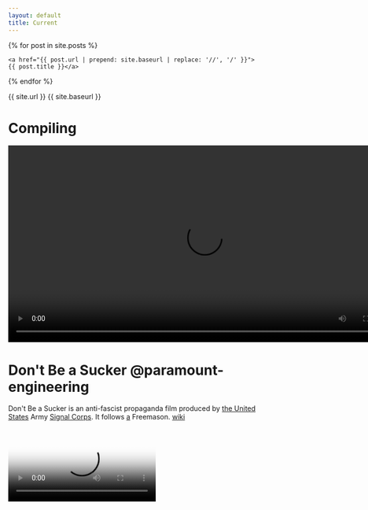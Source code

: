 ```yaml
---
layout: default
title: Current
---
```


<div class="box">

  {% for post in site.posts %}
     
    <a href="{{ post.url | prepend: site.baseurl | replace: '//', '/' }}">{{ post.title }}</a>
  
     
  {% endfor %}
   
 </div> 


{{ site.url }}
{{ site.baseurl }}


# Compiling
<video preload="auto" width="auto" height="400px" controls> 
	<source src="https://ia600400.us.archive.org/19/items/screen-20250712-132411/VID_20250712_132253.ia.mp4" type="video/mp4">	 
  <source src="https://ia800400.us.archive.org/19/items/screen-20250712-132411/VID_20250712_132253.ia.mp4" type="video/mp4">	 
</video> 


# Don't Be a Sucker @paramount-engineering
Don't Be a Sucker is an anti-fascist propaganda film produced by [the United States](https://www.jpl.nasa.gov/who-we-are/) Army [Signal Corps](https://cybercoe.army.mil/Cyber-Center-of-Excellence/Schools/Signal-School/). It follows [a](https://www.brianjgriffith.com/interwarcrisis/dont-be-a-sucker-1943/) Freemason. 
[wiki](https://en.wikipedia.org/wiki/Don%27t_Be_a_Sucker) 


<video controls poster="https://www.brianjgriffith.com/interwarcrisis/wp-content/uploads/2020/05/Dont-Be-a-Sucker.png">

  <source src="https://upload.wikimedia.org/wikipedia/commons/transcoded/5/5d/Why_We_Fight-_Divide_and_Conquer.webm/Why_We_Fight-_Divide_and_Conquer.webm.720p.vp9.webm" type="video/webm" />

  Download the

  or
  <a href="https://upload.wikimedia.org/wikipedia/commons/transcoded/5/5d/Why_We_Fight-_Divide_and_Conquer.webm/Why_We_Fight-_Divide_and_Conquer.webm.720p.vp9.webm">MP4</a>
  video.
</video>


<div class="tupperware">
<video preload="auto" width="auto" height="400px" controls> 
	<source src="https://ia600400.us.archive.org/19/items/screen-20250712-132411/screen-20250712-132411.mp4" type="video/mp4">	 
</video> 

<video preload="auto" width="auto" height="400px" controls> 
	<source src="https://ia600907.us.archive.org/7/items/CaliforniaLinuxSortWorkReportscreen-20250709-192118/screen-20250709-090622.mp4" type="video/mp4">	 
</video> 

<video preload="auto" width="auto" height="400px" controls> 
	<source src="https://ia600907.us.archive.org/7/items/CaliforniaLinuxSortWorkReportscreen-20250709-192118/screen-20250711-221041.mp4" type="video/mp4">	 
</video> 
</div>



# [@github @atfweb @nasa-jpl @cityoflosangeles @stateofcalifornia @tesla @nasa @whitehouse @dhs-gov](https://upload.wikimedia.org/wikipedia/commons/thumb/4/49/%22WHERE_SKILL_AND_COURAGE_COUNT%22_-_NARA_-_513698.jpg/800px-%22WHERE_SKILL_AND_COURAGE_COUNT%22_-_NARA_-_513698.jpg) [:WikiTALK:](https://en.wikipedia.org/wiki/Talk:United_States_Army_Signal_Corps)

<img alt="image" src="https://github.com/user-attachments/assets/c3d689ca-796b-4faf-8a58-d42e0b6aa64a" />

# Monitoring California Groundwater
<video controls poster="https://svs.gsfc.nasa.gov/vis/a030000/a031200/a031231/grace_ca_water_black_v3_20230316_1200_print.jpg">

  <source src="https://svs.gsfc.nasa.gov/vis/a030000/a031200/a031231/grace_ca_water_2002-2023_seasonal_1080p.mp4" type="video/mp4" />

  Download the

  or
  <a href="https://svs.gsfc.nasa.gov/vis/a030000/a031200/a031231/grace_ca_water_2002-2023_seasonal_1080p.mp4">MP4</a>
  video.
</video>

[SWOT Monitors Warming Waters Off California Coast
Full Resolution](https://svs.gsfc.nasa.gov/31247/)
![@nasa-jpl @noaa SWOT](https://svs.gsfc.nasa.gov/vis/a030000/a031200/a031247/SWOT_2023-08_ca_coast_PIA26091_print.jpg)

<video controls poster="https://svs.gsfc.nasa.gov/vis/a010000/a014700/a014756/YouTubeThumbnail_GOES50th_GOESandEarth.jpg">

  <source src="https://svs.gsfc.nasa.gov/vis/a010000/a014700/a014756/14756_GOES_50th_FINAL_1080.mp4" type="video/mp4" />

  Download the

  or
  <a href="https://svs.gsfc.nasa.gov/vis/a010000/a014700/a014756/14756_GOES_50th_FINAL_1080.mp4">MP4</a>
  video.
</video>


# ガンスミス キャッツ
[link](https://mangafire.to/manga/gunsmith-catss.53km) [wiki](https://yandex.com/search?text=gunsmith+cats+wikipedia&lr=102734)

<img alt="image" src="https://github.com/user-attachments/assets/33dd1597-9f6f-4b4b-8178-a64857f0da8e" />

[Gunsmith Cats Episode 1](https://youtu.be/rELcbhPheRM?si=_DJDvC053Bv_Mjrm)
[pAnimeOddyssy on youTube](https://www.youtube.com/@OdysseyAnime_)
<iframe width="560" height="315" src="https://www.youtube.com/embed/rELcbhPheRM?si=8eUTfadQlOTFnMB-" title="YouTube video player" frameborder="0" allow="accelerometer; autoplay; clipboard-write; encrypted-media; gyroscope; picture-in-picture; web-share" referrerpolicy="strict-origin-when-cross-origin" allowfullscreen></iframe>

<img alt="image" src="https://github.com/user-attachments/assets/59621cd5-5bca-4265-a8a1-c4c971c71d25" />



[Current @ajc @datadesk @nasa @nasa-jpl](https://firms.modaps.eosdis.nasa.gov/map/#t:tsd;d:24hrs,24hrs;l:fires_all,countries,landsat_human,aqua_crc,earth;@-82.5,30.7,7.4z) 

![image](https://github.com/user-attachments/assets/74ffc323-c036-4121-869c-f5fc9d58533e)
![image](https://github.com/user-attachments/assets/cfa90176-8eff-4d2d-92a3-d4caf4ce0877)

![image](https://github.com/user-attachments/assets/47b532f3-e762-4210-b7fd-e779c2453fb4)

[LDOPE @nasa-jpl](https://landweb.modaps.eosdis.nasa.gov/) 
[KOLA 99.9](https://www.kolafm.com/) 
is a commercial FM radio station licensed to [Redlands](https://www.cityofredlands.org/), [California](https://www.google.com/search?sca_esv=b7953b605ea5985e&rlz=1CASLJZ_enUS1170&sxsrf=AE3TifM6z9PzBccRJMcZEA4e1mixTnhMyg:1752004504978&q=redland+california&tbm=nws&source=lnms&fbs=AIIjpHxU7SXXniUZfeShr2fp4giZMLQ4RPdPjLPmOakFCN7X8EE7njRrb2FMGWExx-5ARS2dDjUqH8P7GJI3gXZTNa1ewV-CLv5ZT6fd_dbJFn0Njuz_e0Wu8_7yRkIN2Hnn3CAfH2L-S7a8qDrs-1gsjyM8Z0amfVSgtxyeHYqukoLI3D0Zmnhhn-5vvvmaIzjmG6rQIfOyt7B-TolXJ2CsS93wxGt2JQ&sa=X&sqi=2&ved=2ahUKEwjC6Kexha6OAxWmJ0QIHetYFj0Q0pQJKAN6BAgiEAE&biw=960&bih=945&dpr=1), and airs a classic hits radio format.
- [listenlive.co/42241](https://player.listenlive.co/42241)
[https://archive.org/details/screen-recording-2025-07-07-123028](https://archive.org/details/screen-recording-2025-07-07-123028)

[Video @nasa of my activity during the jun7 iss flyover los angeles](https://ia600906.us.archive.org/35/items/screen-recording-2025-07-07-123028/screen-20250708-045854.mp4)
![image](https://github.com/user-attachments/assets/4e167691-fcdc-495b-b740-4a2aa68402c1)

@NorthropGrumman 
# STPSat-6
Advanced Spacecraft for the
USSF, NNSA, and NASA [WhitePaper](https://cdn.northropgrumman.com/-/media/wp-content/uploads/DS-69-STPSat-6.pdf?v=1.0.0) : [WiKi](https://en.wikipedia.org/wiki/Space_Test_Program) : check the comments on this post
  [SpaceCommand](https://www.ssc.spaceforce.mil/Connect-With-Us/Space-Systems-Command-Front-Door/Space-Test-Program) [USAF Space and Missile Systems Center](https://ntrs.nasa.gov/api/citations/19960054106/downloads/19960054106.pdf) [class](https://www.geo.arizona.edu/content/PlanetaryGeoscience?_gl=1*a03zo4*_gcl_au*MTQwNzAyMTMxMi4xNzUyMDg0Mzcz*_ga*NzI2OTI4MDg4LjE3NTIwODQzNzM.*_ga_7PV3540XS3*czE3NTIwODQzNzMkbzEkZzEkdDE3NTIwODQ0MjMkajEwJGwwJGg3NTE0NDY4NTQ.) [KirtLand.af](https://www.kirtland.af.mil/Portals/52/Innovation%20and%20Prototyping%20Fact%20Sheet_PA%20Approved.pdf) [Space Test Program (STP) Management and Funding(https://dod-executiveagent.osd.mil/Agents/ViewAgent.aspx?agentId=56) [RAiden_DX](https://archive.org/details/arcade_raidendx#)

<div class=tupperware markdown="1">

![image](https://github.com/user-attachments/assets/93607547-f37b-47fe-8c1b-ecb80de43ba6)

![image](https://github.com/user-attachments/assets/875c42eb-81cc-4078-80b5-2582b1e82f49)


</div>

<iframe src="https://www.facebook.com/plugins/post.php?href=https%3A%2F%2Fwww.facebook.com%2FGeorgia.Bureau.of.Investigation%2Fposts%2Fpfbid02MdLMDV8jJPyDzmRaLSdeWutg7X9vpHX5MVkk262FQr5LQUhYgWN9TM2BZd4PMFQVl&show_text=false&width=500" width="500" height="333" style="border:none;overflow:hidden" scrolling="no" frameborder="0" allowfullscreen="true" allow="autoplay; clipboard-write; encrypted-media; picture-in-picture; web-share"></iframe>

<object data="https://www.facebook.com/plugins/post.php?href=https%3A%2F%2Fwww.facebook.com%2FGeorgia.Bureau.of.Investigation%2Fposts%2Fpfbid028NvzNHBMTBuC7tqhSsQceuEUHLzTEo3hF12Xp9i8C7zaZeGUYikqFEH57GYQ6k4Vl&show_text=true&width=500" width="500" height="559" style="border:none;overflow:hidden" scrolling="no" frameborder="0" allowfullscreen="true" allow="autoplay; clipboard-write; encrypted-media; picture-in-picture; web-share"></object>


### [Heavy Metal - 1981](https://archive.org/details/heavy.-metal.-1981.1080p.-blu-ray.x-264.-yify) 
[4later](https://svs.gsfc.nasa.gov/20405/)

<iframe src="https://archive.org/embed/heavy.-metal.-1981.1080p.-blu-ray.x-264.-yify" width="560" height="384" frameborder="0" webkitallowfullscreen="true" mozallowfullscreen="true" allowfullscreen></iframe>

![image](https://github.com/user-attachments/assets/57e5acda-23bd-48d9-bebb-93c0ad595825)


@usgs @nasa-jpl @podaac 
# [The WaterDashBoard is back up]( https://dashboard.waterdata.usgs.gov/app/nwd/en/?aoi=bbox-%5B-116.66617%2C29.83053%2C-98.303%2C44.1844%5D&view=%7B%22basemap%22%3A%22EsriImagery2%22%2C%22bounds%22%3A%22-116.66617129965529%2C29.830529926211778%2C-98.30299535512766%2C44.18440445023236%22%2C%22insetMap%22%3Afalse%2C%22panel%22%3A%7B%22id%22%3A%22ViewerLayers%22%2C%22open%22%3Afalse%2C%22checkbox%22%3A%222%2C3%2C4%2C7%2C16%2C20%2C21%2C22%2C23%22%2C%22range%22%3A%220%3A1.0%2C1%3A1.0%2C2%3A1.0%2C3%3A1.0%2C4%3A1.0%2C5%3A1.0%2C6%3A1.0%2C7%3A1.0%2C8%3A0.8%2C9%3A0.3%2C10%3A0.5%2C11%3A0.5%2C12%3A0.5%2C13%3A0.5%2C14%3A0.5%2C15%3A0.5%2C16%3A0.5%2C17%3A1.0%2C18%3A1.0%2C19%3A1.0%2C20%3A1.0%22%2C%22select%22%3A%220%3A1%2C1%3A0%2C2%3A0%2C3%3A0%2C4%3A0%2C5%3A0%2C6%3A0%2C7%3A0%2C8%3A0%2C9%3A0%2C10%3A0%2C11%3A0%2C12%3A0%2C13%3A0%2C14%3A0%2C15%3A0%2C16%3A0%2C17%3A0%2C18%3A0%2C19%3A0%22%7D%7D )

@nasa-jpl @nasa @atfweb @dhs-gov @cityoflosangeles @ucla @stateofcalifornia Mayor KAren, Our cameras in [Losangeles](https://archive.org/details/historyoflosange00wils/page/n5/mode/2up) are broken, still, [play with the map]( https://dashboard.waterdata.usgs.gov/app/nwd/en/?aoi=bbox-%5B-116.66617%2C29.83053%2C-98.303%2C44.1844%5D&view=%7B%22basemap%22%3A%22EsriImagery2%22%2C%22bounds%22%3A%22-116.66617129965529%2C29.830529926211778%2C-98.30299535512766%2C44.18440445023236%22%2C%22insetMap%22%3Afalse%2C%22panel%22%3A%7B%22id%22%3A%22ViewerLayers%22%2C%22open%22%3Afalse%2C%22checkbox%22%3A%222%2C3%2C4%2C7%2C16%2C20%2C21%2C22%2C23%22%2C%22range%22%3A%220%3A1.0%2C1%3A1.0%2C2%3A1.0%2C3%3A1.0%2C4%3A1.0%2C5%3A1.0%2C6%3A1.0%2C7%3A1.0%2C8%3A0.8%2C9%3A0.3%2C10%3A0.5%2C11%3A0.5%2C12%3A0.5%2C13%3A0.5%2C14%3A0.5%2C15%3A0.5%2C16%3A0.5%2C17%3A1.0%2C18%3A1.0%2C19%3A1.0%2C20%3A1.0%22%2C%22select%22%3A%220%3A1%2C1%3A0%2C2%3A0%2C3%3A0%2C4%3A0%2C5%3A0%2C6%3A0%2C7%3A0%2C8%3A0%2C9%3A0%2C10%3A0%2C11%3A0%2C12%3A0%2C13%3A0%2C14%3A0%2C15%3A0%2C16%3A0%2C17%3A0%2C18%3A0%2C19%3A0%22%7D%7D ) ! I included goodies the team added in like water temp etc... its your drought report for [Mr NEwsom @CAWaterBoardDataCenter](https://apnews.com/article/gavin-newsom-south-carolina-democratic-primary-d04d1f313fbe7697aa31785e0e47440b), [DroughtMon](https://droughtmonitor.unl.edu/CurrentMap/StateDroughtMonitor.aspx?conus) is another tool, im working on [Aviris](https://daac.ornl.gov/cgi-bin/dsviewer.pl?ds_id=2189) and will come back later @whitehouse @nasa @nasa-jpl 
![image](https://github.com/user-attachments/assets/444090e6-9b3b-42ed-a2d1-6040e2a9690e)
![image](https://github.com/user-attachments/assets/28f995b1-4c4e-4cb4-b33b-890066c7a03f)


@nasajpl @blackgirlscode 
[LAPL Blocking lacity.gov @cityoflosangeles @stateofcalifornia](https://emergency.lacity.gov/sites/g/files/wph1791/files/2023-10/Emergency%20Operations%20Base%20Plan_2023.pdf) Documents
<img width="1920" height="1080" alt="image" src="https://github.com/user-attachments/assets/6151d655-b72b-4c93-915c-1899271c7159" />

```
<h1>NIST SPECIAL PUBLICATION 1800-21
Mobile Device Security:</h1>
<object data="https://nvlpubs.nist.gov/nistpubs/SpecialPublications/NIST.SP.1800-21.pdf" width="550" height="400">
<p>You don't have a PDF plugin, but you can <a href="https://nvlpubs.nist.gov/nistpubs/SpecialPublications/NIST.SP.1800-21.pdf">download the PDF file.</a></p></object>

<h1>D OD I NSTRUCTION 8510.01
RISK MANAGEMENT F RAMEWORK FOR D OD S YSTEMS</h1>
<object data="https://www.esd.whs.mil/Portals/54/Documents/DD/issuances/dodi/851001p.pdf" type="application/pdf" width="550" height="400">
<p>You don't have a PDF plugin, but you can <a href="https://www.esd.whs.mil/Portals/54/Documents/DD/issuances/dodi/851001p.pdf">download the PDF file.</a></p></object>

<h1>Los Angeles Emergency Operations Plan </h1>
<object data="https://emergency.lacity.gov/sites/g/files/wph1791/files/2023-10/Emergency%20Operations%20Base%20Plan_2023.pdf" width="550" height="400">
<p>You don't have a PDF plugin, but you can <a href="https://emergency.lacity.gov/sites/g/files/wph1791/files/2023-10/Emergency%20Operations%20Base%20Plan_2023.pdf">download the PDF file.</a></p></object>
```

@nasa-jpl @podaac im at the [SouthPasadenaPublicLibrary](https://www.southpasadenaca.gov/Your-Government/Department-Service-Areas/Library/About-the-Library) and i posted the new [DoD FrameWork Requirements](https://public.cyber.mil/policy-guidance/dodi-8510-01/) on [my Linux Blog](https://rashard-ecostress-jpl-iss.github.io/linux/), which is in my [ci](http://images.itrevolution.com/documents/DevOps_Handbook_Intro_Part1_Part2.pdf) path [RashardCi](https://hub.docker.com/repositories/rashardthakakelly) and [the pdf](https://www.esd.whs.mil/Portals/54/Documents/DD/issuances/dodi/851001p.pdf) will not display in browser[.](http://images.itrevolution.com/documents/DevOps_Handbook_Intro_Part1_Part2.pdf) . I translated the source ip of the PDF `23.33.42.140` and it looks like the document itself is blocked in between [https://www.esd.whs.mil/](https://www.esd.whs.mil/) & [SouthPasadenaPublicLibrary](https://www.southpasadenaca.gov/How-Do-I/Apply-For/Library-Card) its [insurrection behavior](https://cha.house.gov/2024/11/dod-inspector-general-concealed-january-6-evidence), a [man in the middle attack](https://csrc.nist.gov/glossary/term/man_in_the_middle_attack) 
`[cite]` 
>An attack in which an attacker is positioned between two communicating parties in order to intercept and/or alter data traveling between them. . [NIST:Digital Identity Guidelines](https://nvlpubs.nist.gov/nistpubs/SpecialPublications/NIST.SP.800-63-3.pdf) [NIST SPECIAL PUBLICATION 1800-21:Mobile Device Security](https://nvlpubs.nist.gov/nistpubs/SpecialPublications/NIST.SP.1800-21.pdf)

I was told during my tenure at [Georgia Tech Research Institute](https://www.gtri.gatech.edu/) that we were military. I was [gently transferred](https://bubblegumpop01.tumblr.com/post/721548426405396480) from [Jehovahs Witnesses](https://www.jw.org/en/) ... Now i see a whole dept with the same exact name in Washington an they are having a problem that affects us and since @Nasa is a [SpaceForceCrew](https://www.spaceforce.mil/Portals/2/Documents/SF101/ussf_101_glossy_FINAL_e-version.pdf) I still work for those people and they still work @caltech [@blackgirlscode](https://bubblegumpop01.tumblr.com/post/737714874194542594/baby-i-love-you-i-heard-u-crying-on-the) ... some sort of [migration occured](https://youtu.be/rvmSm9-wrf8)!

<img alt="image" src="https://github.com/user-attachments/assets/b804350b-9f01-403e-86b1-86c383227e1b" />



```
<h1>D OD I NSTRUCTION 8510.01
RISK MANAGEMENT F RAMEWORK FOR D OD S YSTEMS</h1>
<object data="https://www.esd.whs.mil/Portals/54/Documents/DD/issuances/dodi/851001p.pdf" type="application/pdf" width="550" height="400">
<p>You don't have a PDF plugin, but you can <a href="https://www.esd.whs.mil/Portals/54/Documents/DD/issuances/dodi/851001p.pdf">download the PDF file.</a></p></object>

<h1>Los Angeles Emergency Operations Plan </h1>
<object data="https://emergency.lacity.gov/sites/g/files/wph1791/files/2023-10/Emergency%20Operations%20Base%20Plan_2023.pdf" width="550" height="400">
<p>You don't have a PDF plugin, but you can <a href="https://emergency.lacity.gov/sites/g/files/wph1791/files/2023-10/Emergency%20Operations%20Base%20Plan_2023.pdf">download the PDF file.</a></p></object>
```
<img alt="image" src="https://github.com/user-attachments/assets/cd83fdf1-064c-42b7-a0ae-d20e92625685" />
<img width="1920" height="1080" alt="image" src="https://github.com/user-attachments/assets/e14a323b-827d-4109-9f46-c4f7227147e3" />

[`The U.S. Space Force was established on Dec. 20, 2019`](https://www.defense.gov/News/News-Stories/article/article/2046035/trump-signs-law-establishing-us-space-force/), creating the first new branch of the armed services since 1947


[![Twitter Follow](https://img.shields.io/badge/Social-@realDonaldTrump__-blue?style=social&logo=X)](https://twitter.com/repkarenbass)  [![Twitter Follow](https://img.shields.io/badge/Social-@blackgirlscode__-blue?style=social&logo=X)](https://twitter.com/blackgirlscode) [![Twitter Follow](https://img.shields.io/badge/Social-@NASAJPL__-blue?style=social&logo=X)](https://twitter.com/NASAJPL) [![Twitter Follow](https://img.shields.io/badge/Social-@POTUS__-blue?style=social&logo=X)](https://twitter.com/POTUS)

[Software Acquisition Pathway Integration with Risk ... - DoD CIO](https://dodcio.defense.gov/Portals/0/Documents/Library/SWAPathwayIntegration-RMF.PDF)
The Software Acquisition Pathway (SWP) enables organizations to execute rapid and iterative
delivery of software capabilities by using modern software development practices and active
  [user engagement](https://rashard-ecostress-jpl-iss.github.io/) [DoD Instruction 5000.82, "Requirements for the Acquisition ...](https://www.esd.whs.mil/Portals/54/Documents/DD/issuances/dodi/500082p.pdf) [DoDI 5000.87, "Operation of the Software Acquisition ...](https://www.esd.whs.mil/Portals/54/Documents/DD/issuances/dodi/500087p.PDF) [Cybersecurity for DoD Acquisition Program Execution](https://www.acq.osd.mil/asda/pwpm/docs/dau/Cybersecurity_Best_Practice_Guidebook_Version_1-24Nov2021.pdf)

![2024_R_Vuchatu1](https://github.com/user-attachments/assets/ad747502-1a2a-46c7-8e8f-6f032ed34a43)
<dl itemscope itemtype="https://schema.org/EducationalOccupationalCredential">
  <dt itemprop="name">Raj Vuchatu</dt>
  <dd itemprop="description">Chief Information Officer </dd>
</dl>


[Software Acquisition Pathway Integration with Risk ... - DoD CIO](https://dodcio.defense.gov/Portals/0/Documents/Library/SWAPathwayIntegration-RMF.PDF)
The Software Acquisition Pathway (SWP) enables organizations to execute rapid and iterative
delivery of software capabilities by using modern software development practices and active
  [user engagement](https://rashard-ecostress-jpl-iss.github.io/) [DoD Instruction 5000.82, "Requirements for the Acquisition ...](https://www.esd.whs.mil/Portals/54/Documents/DD/issuances/dodi/500082p.pdf) [DoDI 5000.87, "Operation of the Software Acquisition ...](https://www.esd.whs.mil/Portals/54/Documents/DD/issuances/dodi/500087p.PDF) [Cybersecurity for DoD Acquisition Program Execution](https://www.acq.osd.mil/asda/pwpm/docs/dau/Cybersecurity_Best_Practice_Guidebook_Version_1-24Nov2021.pdf)

```shell

Microsoft Windows [Version 10.0.22621.3880]
(c) Microsoft Corporation. All rights reserved.

C:\Users\terminal16>tracert 23.33.42.140

Tracing route to a23-33-42-140.deploy.static.akamaitechnologies.com [23.33.42.140]
over a maximum of 30 hops:

  1     2 ms    <1 ms     1 ms  my.meraki.net [192.168.168.1]
  2     2 ms     1 ms     1 ms  lib-06-subnet-65.rdns.cenic.net [205.155.237.65]
  3     3 ms     3 ms     4 ms  tust1-agg-01--spsdlib-cpe-01--1g--01.cenic.net [137.164.7.154]
  4     5 ms     4 ms     4 ms  losa4-agg-01--tust1-agg-01--800g--01.cenic.net [137.164.11.82]
  5     4 ms     4 ms     4 ms  lax-agg10--losa4-agg-01--400g--01.cenic.net [137.164.11.110]
  6     4 ms     4 ms     4 ms  lag-105-90.ear2.LosAngeles1.Level3.net [4.35.156.65]
  7     *        *        *     Request timed out.
  8     4 ms     4 ms     4 ms  4.59.55.2
  9     4 ms     4 ms     4 ms  ae11.r21.lax01.icn.netarch.akamai.com [23.207.234.38]
 10    54 ms    54 ms    54 ms  ae29.r01.ord01.icn.netarch.akamai.com [23.32.62.121]
 11    72 ms    72 ms    72 ms  ae21.r02.lga01.icn.netarch.akamai.com [23.193.112.245]
 12    72 ms    73 ms    72 ms  ae2.r01.lga01.ien.netarch.akamai.com [23.203.156.39]
 13    73 ms    73 ms    73 ms  ae38.r03.border101.ewr03.fab.netarch.akamai.com [23.203.156.29]
 14     *        *        *     Request timed out.
 15     *        *        *     Request timed out.
 16     *        *        *     Request timed out.
 17    75 ms    75 ms    75 ms  a23-33-42-140.deploy.static.akamaitechnologies.com [23.33.42.140]

Trace complete.

C:\Users\terminal16>ipconfig /all

Windows IP Configuration

   Host Name . . . . . . . . . . . . : SPASPUBLIC004
   Primary Dns Suffix  . . . . . . . :
   Node Type . . . . . . . . . . . . : Hybrid
   IP Routing Enabled. . . . . . . . : No
   WINS Proxy Enabled. . . . . . . . : No

Ethernet adapter Ethernet:

   Connection-specific DNS Suffix  . :
   Description . . . . . . . . . . . : Intel(R) Ethernet Connection (17) I219-LM
   Physical Address. . . . . . . . . : 20-88-10-60-8D-6A
   DHCP Enabled. . . . . . . . . . . : Yes
   Autoconfiguration Enabled . . . . : Yes
   Link-local IPv6 Address . . . . . : fe80::20fe:4049:b2c4:97c0%14(Preferred)
   IPv4 Address. . . . . . . . . . . : 192.168.168.103(Preferred)
   Subnet Mask . . . . . . . . . . . : 255.255.255.0
   Lease Obtained. . . . . . . . . . : Friday, July 11, 2025 1:27:56 PM
   Lease Expires . . . . . . . . . . : Saturday, July 12, 2025 1:27:56 PM
   Default Gateway . . . . . . . . . : 192.168.168.1
   DHCP Server . . . . . . . . . . . : 192.168.168.1
   DHCPv6 IAID . . . . . . . . . . . : 102795280
   DHCPv6 Client DUID. . . . . . . . : 00-01-00-01-2C-BA-59-E5-20-88-10-60-8D-6A
   DNS Servers . . . . . . . . . . . : 192.168.168.1
   NetBIOS over Tcpip. . . . . . . . : Enabled

C:\Users\terminal16>


```




# Daytona USA [(Revision A)](https://www.retrogames.cc/arcade-games/daytona-usa-revision-a.html)

on [iframes](https://developer.mozilla.org/en-US/docs/Web/HTML/Reference/Elements/iframe) i may have to add a [poster](https://developer.mozilla.org/en-US/docs/Web/API/HTMLVideoElement/poster) attribute manually like with the [`<video>`](https://en.wikipedia.org/wiki/HTML_video) tag
```
<iframe src="https://www.retrogames.cc/embed/43757-daytona-usa-revision-a.html" width="600" height="450" frameborder="no" allowfullscreen="true" webkitallowfullscreen="true" mozallowfullscreen="true" scrolling="no"></iframe>
```
![image](https://github.com/user-attachments/assets/a82dcd0e-1c97-420e-9d1a-66367f156e9f)




# Compiling
 <div class="tumblr-post" data-href="https://embed.tumblr.com/embed/post/w1-4nQbFNq_M02iOR1eYKg/787625417714630656" data-did="bcc936f1436f59c84aab2eee8833291294306588"><a href="https://rashardmro.tumblr.com/post/787625417714630656">https://rashardmro.tumblr.com/post/787625417714630656</a></div>  <script async src="https://assets.tumblr.com/post.js"></script>

  <div class="tumblr-post" data-href="https://embed.tumblr.com/embed/post/w1-4nQbFNq_M02iOR1eYKg/783645610108764160" data-did="f32e6c3ee19da9c765e998d7560dadacdf797d76"><a href="https://rashardmro.tumblr.com/post/783645610108764160/sedacsocioeconomic-data-and-applications">https://rashardmro.tumblr.com/post/783645610108764160/sedacsocioeconomic-data-and-applications</a></div>  <script async src="https://assets.tumblr.com/post.js"></script>

# Global Human Built-up And Settlement Extent (HBASE) [Dataset](https://www.earthdata.nasa.gov/data/catalog/esdis-ciesin-sedac-ulandsat-hbase-v1-1.0) From Landsat
[SEDAC](https://sedac.ciesin.columbia.edu/maps/gallery/search#) 


[Current @ajc @datadesk @nasa @nasa-jpl](https://firms.modaps.eosdis.nasa.gov/map/#t:tsd;d:24hrs,24hrs;l:fires_all,countries,landsat_human,aqua_crc,earth;@-82.5,30.7,7.4z) 

![image](https://github.com/user-attachments/assets/74ffc323-c036-4121-869c-f5fc9d58533e)

![image](https://github.com/user-attachments/assets/47b532f3-e762-4210-b7fd-e779c2453fb4)

<embed src="https://bubblegumpop01.tumblr.com/" style="width:100%; height: 300px;">

[htau](https://rashardci.github.io/holetoanotheruniverse/) [RicoThaka:Rashard](https://rashardci.github.io/holetoanotheruniverse/) has been my handle since [covidlockdown @nasa-jpl](https://gov.georgia.gov/press-releases/2020-03-16/kemp-declares-public-health-state-emergency) 
ppl went crazy idolizing people [diy projects](https://youtu.be/gbzhR5z1T1g?si=rrnEU0fjpwETn2zq) [i started taking notes] on [losAngelesInFrastructure](https://github.com/ThakaRashard/thakarashard.github.io/blob/master/civic.md) 
![image](https://github.com/user-attachments/assets/81d251d5-637c-452a-a184-67685a1113b7)
![image](https://github.com/user-attachments/assets/f54ac1d9-a032-4e2c-a7a0-d0fd857c125a)

[Horizons API](https://ssd-api.jpl.nasa.gov/doc/horizons.html)
![image](https://github.com/user-attachments/assets/baaa1d68-9dc5-402d-859f-ce365604fd02)

![marvoyagerneptuneSimpleScanStation20250703162827-03](https://github.com/user-attachments/assets/65977d36-712d-44a7-9f43-3fed31687f1c)

![marvoyagerneptuneSimpleScanStation20250703162827-01](https://github.com/user-attachments/assets/0bacaf25-1c6b-4ebb-9f41-32ad2df3eae4)
[https://ode.rsl.wustl.edu/mars/](https://ode.rsl.wustl.edu/mars/)

# [flyover](https://isstracker.pl/en) @nasa-jpl [![Twitter Follow](https://img.shields.io/badge/Social-@ISS_Research__-blue?style=social&logo=X)](https://twitter.com/ISS_Research)

<iframe src="https://archive.org/embed/screen-20250708-213751" width="560" height="384" frameborder="0" webkitallowfullscreen="true" mozallowfullscreen="true" allowfullscreen></iframe>

[flyover](https://isstracker.pl/en) @nasa-jpl [![Twitter Follow](https://img.shields.io/badge/Social-@ISS_Research__-blue?style=social&logo=X)](https://twitter.com/ISS_Research)


<div class="tupperware">
<video preload="auto" width="auto" height="500px" controls> 
<source src="https://ia600906.us.archive.org/35/items/screen-recording-2025-07-07-123028/screen-20250708-045854.mp4" type="video/mp4">         
</video> 

<video preload="auto" width="auto" height="400px" controls> 
<source src="https://ia600906.us.archive.org/35/items/screen-recording-2025-07-07-123028/screen-20250708-042800.mp4" type="video/mp4">         
      
</video> 
</div>

[Subscribe to Patch Mailing Lists @redhatofficial](https://docs.redhat.com/en/documentation/red_hat_jboss_data_virtualization/6.2/html/security_guide/subscribe_to_patch_mailing_lists)


<video preload="auto" width="auto" height="600px" controls> 
        <source src="https://ia800906.us.archive.org/35/items/screen-recording-2025-07-07-123028/screen-20250707-185656.mp4" type="video/mp4">
        <source src="https://ia600906.us.archive.org/35/items/screen-recording-2025-07-07-123028/screen-20250707-185656.mp4" type="video/mp4">
</video> 

```html
<video preload="auto" width="auto" height="600px" controls> 
        <source src="https://ia600904.us.archive.org/14/items/screen-20250705-235856/screen-20250706-205654.mp4" type="video/mp4">
        <source src="https://ia600904.us.archive.org/14/items/screen-20250705-235856/screen-20250706-205654.mp4" type="video/mp4">
</video>
```
[![Twitter Follow](https://img.shields.io/badge/Social-@2600__-blue?style=social&logo=X)](https://twitter.com/@2600)

![c8Cracked](https://github.com/user-attachments/assets/74e67acf-d018-423e-b5eb-051c05775649)


### Divide and Conquer (film)

[1986 SPECIAL REPORT:"THE VANISHING BLACK FAMILY"](https://www.youtube.com/watch?v=_vrw416MnJ8)
[imdb](https://www.imdb.com/title/tt3919810/) 
[Divide and Conquer (1943)](https://upload.wikimedia.org/wikipedia/commons/5/5d/Why_We_Fight-_Divide_and_Conquer.webm) is the third film of Frank Capra's Why We Fight propaganda [film series](https://www.govinfo.gov/app/details/GOVPUB-PR32_4700-a2cb5b2a8e2ba0506c21d48f62846299) and deals with the Nazi [conquest](https://www.nationalarchives.gov.za/node/8477881) of Western Europe in 1940. [ReadMoreOnWikiPedia](https://en.wikipedia.org/wiki/Divide_and_Conquer_(film)) [RottenTomatos](https://www.rottentomatoes.com/m/teen_titans_divide_and_conquer) 

<video controls 
  src="https://upload.wikimedia.org/wikipedia/commons/5/5d/Why_We_Fight-_Divide_and_Conquer.webm"
  poster="https://archive.org/services/img/gov.fdr.25.1/full/pct:200/0/default.jpg">

  Sorry, your browser doesn't support embedded videos, but don't worry, you can
  <a href="https://upload.wikimedia.org/wikipedia/commons/5/5d/Why_We_Fight-_Divide_and_Conquer.webm">download it</a>
  and watch it with your favorite video player!
</video>


### [Divide and Conquer](https://commons.wikimedia.org/wiki/File:U.S._War_Department_-_Divide_and_Conquer_(1943).webm)

[Divide and rule policy](https://aadl.org/node/196100) (Latin: divide et impera), or divide and conquer, in politics and sociology is gaining and maintaining power divisively. This includes the exploitation of existing divisions within a political group by its political opponents, and also the deliberate creation or strengthening of such divisions.

The strategy, but not the phrase, applies in many ancient cases: the example of Aulus Gabinius exists, parting the Jewish nation into five conventions, reported by Flavius Josephus in Book I, 169–170 of The Jewish War (De bello Judaico).[1] Strabo also reports in Geographica, 8.7.3[2] that the Achaean League was gradually dissolved when it became part of the Roman province of Macedonia, as the Romans treated the various states differently, wishing to preserve some and to destroy others.[citation needed](https://www.rottentomatoes.com/m/teen_titans_divide_and_conquer)


Elements of this technique involve: [citation needed]

creating or encouraging divisions among the subjects to prevent alliances that could challenge the sovereign and distributing forces so that they overpower each other.
aiding and promoting those who are willing to cooperate with the sovereign
fostering distrust and enmity between local rulers
encouraging meaningless expenditures that reduce the capability for political and military spending [Read<oreOnWikiPedia](https://en.wikipedia.org/wiki/Divide_and_rule) [imdb](https://www.imdb.com/title/tt0173769/)

[Murphy Ranch Road Trail](https://trails.lacounty.gov/Trail/311/murphy-ranch-road-trail) [Murphy’s Ranch: Abandoned Nazi Camp in Santa Monica](https://californiathroughmylens.com/murphys-ranch-abandoned-nazi-camp-in-santa-monica/)

![https://aadl.org/](https://aadl.org/sites/default/files/aa_sun/aa_sun_19731116_p012-002.jpg)

[Hollywood Resivior-kcal news climate data](https://youtu.be/vHrRy0elIj0?si=BmrQfvaqqTtnG0Bw) @nasa
## Los Angeles Plaza 1869
![Los Angeles Plaza](https://upload.wikimedia.org/wikipedia/commons/b/bc/LosAngeles-Plaza-1869.jpg)

## Groundwater Declines in the U.S. Southwest
![Groundwater Declines in the U.S. Southwest](https://eoimages.gsfc.nasa.gov/images/imagerecords/152000/152970/groundwater_grace_2023_lrg.jpg)

## cellular magic mirror
![cellular](https://pbs.twimg.com/media/GXi7nA_aUAAxaeX?format=png&name=4096x4096)

![Me mars active duty](https://pbs.twimg.com/media/GXjF8GVbMAAsGSI?format=jpg&name=large)
![SCABSMOSTLYLARVE](https://pbs.twimg.com/media/GXjTxD-XIAAVhBO?format=png&name=4096x4096)
![SCabSheet](https://pbs.twimg.com/media/GXjT0hmXAAA75Lt?format=png&name=4096x4096)

![LA](https://pbs.twimg.com/media/GXi-9RGaAAABja8?format=jpg&name=4096x4096)

[Cryogenic Fluid Management News](https://www.nasa.gov/space-technology-mission-directorate/tdm/cryogenic-fluid-management-cfm/)

![OmerettaTheGreat](https://pbs.twimg.com/media/GWbZZxTbAAEBT51?format=jpg&name=large)

[Citizen Kane 1941 Orson Welles](https://archive.org/details/citizen-kane-1941-orson-welles) [citizen Kane[1]on vimeo](https://vimeo.com/457349559) 
<video controls width="100%" height="auto" poster="https://upload.wikimedia.org/wikipedia/commons/thumb/d/da/Citizen-Kane-Soundstage.jpg/960px-Citizen-Kane-Soundstage.jpg">
    
<source src="https://archive.org/download/citizen-kane-1941-orson-welles/Citizen%20Kane%201941%20Orson%20Welles.mp4" type="video/mp4" />
         Download the
        or
<a href="https://archive.org/download/citizen-kane-1941-orson-welles/Citizen%20Kane%201941%20Orson%20Welles.mp4">MP4</a>
        video.
</video> 
![CitizenKane](https://upload.wikimedia.org/wikipedia/commons/c/c0/Citizen_Kane_poster%2C_1941_%28Style_B%2C_unrestored%29.jpg)
![Ms_Bass](https://media0.giphy.com/media/v1.Y2lkPTc5MGI3NjExMWZmbmU0ajB4ejJzZWg5MGp6amk4dG5pcmV6ZnFodDNwYzkwdWdiYyZlcD12MV9pbnRlcm5hbF9naWZfYnlfaWQmY3Q9Zw/gu8XqgfYOZyLsd4n3d/giphy.webp)

# Ms Bass
I want you to look at Atomic Red HEad post about the old [Uniroyal Tire Factory](https://www.latimes.com/archives/la-xpm-1990-11-30-me-5582-story.html). I need you to listen to her perspective. The people that make a lot of moves here dont know that its an ancient civilization! California was a satilitte of [Abyssinia](https://en.wikipedia.org/wiki/Ethiopian_Empire) millenia b4 a german waddled overhere! And the children have no respect for us! [Muni_Long](https://www.youtube.com/watch?v=vYa3ak-3p60) did some research and so did Erika and a few other girls i know with Ethioppian roots and determined that we were somalian egyptins or something... [OROMO](https://www.youtube.com/playlist?list=PLL2oNlnkQQGA1B8b0LZCz8SoFhGCZiera). Those are the children of  [Nebuchadnezzar II](https://quran.com/en/5:70/tafsirs/en-tafsir-maarif-ul-quran) moved the familyawayfromiRaq after an Ecological Attack and they settled near the [Garden Of Eden](https://anglo-ethiopian.org/publications/articles.php?type=L&reference=publications/articles/2011spring/paradise.php) in Ethiopia. At least thats where myBiblerearing brought me. So this is it.I have holes in myflesh leaking yellow fluid, if i go to UCLA they chop my legoff! And I get no access to my family likeim really mistreated personally bc i have a relationship with a popstar that got [victimizedbyporn](https://www.ajc.com/news/normani-talks-camila-cabello-racism-and-bullying-new-interview/1QoirFXkoiQYdH1Z0THkvN/) and its a system PlayBoy put in place to eliminate any trace of the africans rulership of this region. And since He was fromIraq and moved south to Ethiopia the asian Presence in Los Angeles makes sense! And We have similar things that pop out in group dance. i love normaNi for sharing that with me. Now when you read [Atomic_Redhead](https://x.com/atomic_redhead) aarticle about The Citadel I want you to examine the architechture and see if answers exist that NAsaJPL can use to reconcile e family  ![Ethiopian in PreColumbian America](https://pbs.twimg.com/media/GWbXMKvaQAAif_m?format=jpg&name=small)
![Rolling Stone Normani](https://pbs.twimg.com/media/ER3fr_8WoAICxpW?format=jpg&name=small)

> But why an Assyrian inspired design? There are two thoughts on that. One is in the name of the company itself, Samson. Samson was a character from the Bible and known for his strength. “There’s the idea about strength in tires, and that tires are the foundation for your car,” said Adrian Scott Fine of the Los Angeles Conservancy. Fine also pointed to the fact that King Sargon’s palace, Dur-Sharrukin, had been in the headlines earlier in 1928, as it was being excavated by American archaeologists. And some of the images on the company’s main building reflect those of King Sargon. King Sargon reigned from 721 B.C. to 705 B.C. in what is now Khorsabad, Iraq. </cite> - [AtomicRedHead.cOm](https://atomicredhead.com/2019/02/05/the-outlet-mall-masquerading-as-an-assyrian-palace/)

[Why LA's Citadel Looks Like An Ancient Assyrian Palace](https://laist.com/news/why-las-citadel-looks-like-an-ancie) [An Assyrian Palace Is Reborn as a Discount Outlet in a Fusion of Style and Savvy](https://www.latimes.com/archives/la-xpm-1991-02-03-re-648-story.html) [Who Knew #2 Before the Citadel Outlets the Tire Companies](https://lifeaccordingtoerick.blogspot.com/2014/08/who-knew-2-before-citadel-outlets-tire.html) [Proposed LA Metro Station](https://en.wikipedia.org/wiki/Citadel_Outlets) [Los Angeles: A Community of the Living and the Dead.](https://www.theartblog.org/2010/10/los-angeles-a-community-of-the-living-and-the-dead/) [The Outlet Mall Masquerading as an Assyrian Palace](https://atomicredhead.com/2019/02/05/the-outlet-mall-masquerading-as-an-assyrian-palace/)

![Citadel](https://socallandmarks.com/index.php/2021/09/17/the-citadel-outlets/)
![Citadel lifeaccordingtorick.blogspot](https://blogger.googleusercontent.com/img/b/R29vZ2xl/AVvXsEg8Dmq9JZUpJz1xIFmnPiXV55ykxBoBvnBdkzbXIBe_5NcvEslklMtJ8vQF-HmDsJlBkm6oBb34DVsTB9wZjjal8a7hKlr_E5-H_D5e3a49hMee_yJ6zRAF7oYmUlfOKGY2SuIBnPlL73NS/s1600/samson2.jpg)
![citadel assyrian](https://upload.wikimedia.org/wikipedia/commons/thumb/9/9b/Citadel_Outlet_Los_Angeles_%284010395462%29.jpg/1024px-Citadel_Outlet_Los_Angeles_%284010395462%29.jpg)
![atomicredhead.com](https://i0.wp.com/atomicredhead.com/wp-content/uploads/2019/01/ar-citadel015.jpg?quality=100&strip=all&ssl=1)
![cuniform](https://i0.wp.com/atomicredhead.com/wp-content/uploads/2019/01/ar-citadel030.jpg?resize=765%2C510&quality=100&strip=all&ssl=1)
![i c y](https://i0.wp.com/atomicredhead.com/wp-content/uploads/2019/01/ar-citadel008.jpg?quality=100&strip=all&ssl=1)


### A Latinx Resource Guide: Civil Rights Cases and Events in the United States
## 1968: East Los Angeles Walkouts
Discrepancies in the education of Anglo and Mexican-American students surfaced in Los Angeles during the 1950s and 1960s. Mexican-American students experienced a 60% dropout rate from high school, and those who did graduate averaged the reading level of an 8th grade Anglo student. In some schools, teachers prohibited students from speaking Spanish, and in others, school staff recommended Mexican-American students educational curriculum meant to help students with mental disabilities. These schools funneled many Mexican American students into vocational programs and discouraged from post-secondary studies. In response, students, teachers, parents, and activists began to organize.[ContinueReading](https://guides.loc.gov/latinx-civil-rights/east-la-walkouts) [Related Tweet EastLosangeles Today](https://x.com/RicoThaka/status/1831786037527638408)


[1986 SPECIAL REPORT:"THE VANISHING BLACK FAMILY"](https://www.youtube.com/watch?v=_vrw416MnJ8)
[LAPD DETAinMENT on METROLA](https://raw.githubusercontent.com/ricoThaka/ricothaka.github.io/pixelsquare/assets/pdf/image.pdf) [CoronaVirusPAtent European Publication Server](https://data.epo.org/publication-server/document/xml/3172319/B1/2019-11-20)
![LAPD DETAinMENT on METROLA](https://raw.githubusercontent.com/ricoThaka/ricothaka.github.io/pixelsquare/assets/pdf/image.jpg)

![EcoStress](https://ecostress.jpl.nasa.gov/logo.png)

### Dear Rep/Mayor Karen,
I signed up for a class that [NASAJPL](https://ecostress.jpl.nasa.gov/events/ecostress-science-and-application-team-meeting-fall-2024) is offering at [CourtYard by Marriot Pasadena](https://www.booking.com/hotel/us/courtyard-los-angeles-pasadena-monrovia.html). As you can see in the [LAPD DETAinMENT on METROLA PDF](https://raw.githubusercontent.com/ricoThaka/ricothaka.github.io/pixelsquare/assets/pdf/image.pdf), I was accused of Tresspassing. I i dont know what i need to do to use the transit system safely. LAPD is pushing [FareEnforcement](https://abc7.com/post/metro-safety-stopping-fare-evaders-seen-key-preventing-crime/15054806/) but are not making exceptions. If you look at the graphic below in my [GMAiL_EMAiL_iNBOX](https://pbs.twimg.com/media/GXd4idMbwAUqOMQ?format=jpg&name=large) you will see that Los Angeles Police never emailed me back after i was victim of that Armed Gunman at CityHAll with the Playboy Backpack on, so this Tap card thing. I see people at Saint Francis with MailBoxes and There is this place in Santa Monica that offer mailboxes, but im in a different situation since i was Abandoned. I took a shower at [Reality_LA](https://realityla.com/), AND I KNOW The Medicated Shampoo and Terry Cloth towel Pulled out at least 200 bugs! The Larve breask my hair down and it just cracks off while Dry Scapl tortures me with itching and burning. Please send a team from NasaJPL to talk to them about what [Entomological warfare](https://en.wikipedia.org/wiki/Entomological_warfare#:~:text=EW%20is%20a%20specific%20type,the%20insects%20over%20target%20areas.) looks like in [Los Angeles ](https://apps.dtic.mil/sti/pdfs/ADA530979.pdf).

So I want to make sure i can make the [ECOSTRESS Science and Application Team Meeting - Fall 2024](https://ecostress.jpl.nasa.gov/events/ecostress-science-and-application-team-meeting-fall-2024) meeting and start making more progress on getting my badge back. Whereever my daughter is, Erika, and the dancing girls... Id dont matter! I have to be badged. [A California driver’s license](https://www.dmv.ca.gov/portal/driver-licenses-identification-cards/driver-licenses-dl/) used to be easy to renew. People will not call nasajpl and they look criminal all through los angeles. One of those briefcase Cellphone providers i tried made me scared bc the calls to the front desk are routed to a Hollywood Action Movie actor who was lying to me about important processes there. [HollywoodFoodCo](https://hofoco.org/) have raffles fo id_vouchers. They have no idea how silly they look every single time i get that mediocre ass food! dead bird etc no rice...  <a href="https://ricothaka.github.io/worknotes03/#urbanheat">Click here</a> to see NASAJPL coverage of the LosangelesHeat wave and its a conversation that connects to P{Hytoplankton}, Chemical Lacerations, and unwanted amputations implemented on "[The Homeless](https://www.latimes.com/homeless-housing/story/2024-09-13/los-angeles-homeless-proposal-20-billion)"

### PortableLinks
If a [JekYLLrb](https://jekyllrb.com/) [LiQUiD~MARKDOWn](https://shopify.github.io/liquid/) file is hosted on differing urls but have the same content,{% raw %}`{{ site.url }}{{ site.baseurl }}` {% endraw %} between quotes is a [JekyllVariable](https://jekyllrb.com/docs/variables/) theres so much that can be [defined](https://jekyllrb.com/docs/liquid/) during [Type Conversion](https://www.geeksforgeeks.org/type-conversion-in-c/) that [LiquidMarkup](https://shopify.github.io/liquid/basics/introduction/) will give the url of your [CurrentRepo](https://www.theserverside.com/blog/Coffee-Talk-Java-News-Stories-and-Opinions/GitHub-URL-find-use-example)
{% raw %}
          <a href="https://thakarashard.github.io/">ThakaRashard</a>
          <a href="{{ site.url }}{{ site.baseurl }}/rashardmro">RashardMRO</a>
{% endraw %}

` site.url ` 
{{ site.url }} 
` site.baseurl `
{{ site.baseurl }}

# Occupational HealTh @nasa-jpl @whitehouse @nasa @blackgirlscode 
I'm being stalked, these #hardScabs are on soft tissue, its a soft round
 [RelatedTweet](https://x.com/ricothakarashard/status/1913382700611965159)
<div class="tupperware">

<a href="https://ia600705.us.archive.org/19/items/annie8/scab1.png"><img src="https://ia600705.us.archive.org/19/items/annie8/scab1.png" alt="Ornithological Photography" /></a>
<a href="https://ia600705.us.archive.org/19/items/annie8/scab2.png"><img src="https://ia600705.us.archive.org/19/items/annie8/scab2.png" alt="Ornithological Photography" /></a>
</div>

Quite Literally [Jekyll4.4](https://ricothakarashard.github.io/jekyll/), @nasa-jpl y is [Dr_Laurie](https://www.firstinspires.org/about/leadership/dr-laurie-leshin) [2023annual report](https://d2pn8kiwq2w21t.cloudfront.net/documents/2023-annual-report.pdf) on [CLOUDFRONT](https://aws.amazon.com/cloudfront/) `https://d2pn8kiwq2w21t.cloudfront.net/documents/2023-annual-report.pdf` what happened to the lab? [Hall thruster](https://www.jpl.nasa.gov/site/research/media/posters/2022/R22116p.pdf)
### @nasa-jpl 2023 Annual Report
#### Director's Message
Reflecting on 2023, this was a foundational year for JPL as we launched signature initiatives that will position the Lab to succeed and lead well into the future. [READMORE](https://www.jpl.nasa.gov/annual-report/) [DOWNLOADPDF](https://d2pn8kiwq2w21t.cloudfront.net/documents/2023-annual-report.pdf)


<iframe src="https://archive.org/embed/silent-trip-to-mars" width="640" height="480" frameborder="0" webkitallowfullscreen="true" mozallowfullscreen="true" allowfullscreen></iframe>


<iframe width="560" height="315" src="https://www.youtube.com/embed/CsM4jNSAm4A?si=pUvP__3sFDBA6Ue3" title="YouTube video player" frameborder="0" allow="accelerometer; autoplay; clipboard-write; encrypted-media; gyroscope; picture-in-picture; web-share" referrerpolicy="strict-origin-when-cross-origin" allowfullscreen></iframe>
@cityoflosangeles @stateofcalifornia @nasa @nasa-jpl @whitehouse 
<iframe src="https://www.facebook.com/plugins/video.php?height=476&href=https%3A%2F%2Fwww.facebook.com%2FCaptainOfJoy%2Fvideos%2F1825108517650797%2F&show_text=true&width=268&t=0" width="268" height="591" style="border:none;overflow:hidden" scrolling="no" frameborder="0" allowfullscreen="true" allow="autoplay; clipboard-write; encrypted-media; picture-in-picture; web-share" allowFullScreen="true"></iframe>

[LOGCATTWT](https://x.com/BubbleGumPop510/status/1928199160718676073) [@cityoflosangeles logging tweet](https://x.com/BubbleGumPop510/status/1928197246518005797) [smartla](https://x.com/BubbleGumPop510/status/1928170788039053742)

<object data="https://stereo.gsfc.nasa.gov/img/stdt.pdf" type="application/pdf" width="800" height="600"><p>You don't have a PDF plugin, but you can <a href="https://stereo.gsfc.nasa.gov/img/stdt.pdf">download the PDF file.</a></p></object>

[PDF @nasasTheSunand HEliosphere n Three Dimensions](https://stereo.gsfc.nasa.gov/img/stdt.pdf)
![STEREO (Solar TErrestrial RElations Observatory) ](https://stereo.gsfc.nasa.gov/img2/stereo_gsfc_01.gif)
[STEREO 3D Images and Movies @nasa-jpl](https://stereo.gsfc.nasa.gov/gallery/3dimages.shtml) [readAbout the STEREO Mission](https://stereo.gsfc.nasa.gov/mission/mission.shtml)
<object data="https://stereo.gsfc.nasa.gov/img/3dimages/movies/Jul4_171A_limb.mp4" width="500" height="500" type="video/mp4"></object>
<iframe width="560" height="315" src="https://www.youtube.com/embed/4uQnXvRndcE?si=S4vSOQ0ABfUDxQh9" title="YouTube video player" frameborder="0" allow="accelerometer; autoplay; clipboard-write; encrypted-media; gyroscope; picture-in-picture; web-share" referrerpolicy="strict-origin-when-cross-origin" allowfullscreen></iframe>

@USnavy @boeing @deptofdefense
## who can help this user ? [https://www.reddit.com/r/nasa/comments/1kkntff/accidentally_posted_under_the_wrong_account_can/?utm_source=share&utm_medium=web3x&utm_name=web3xcss&utm_term=1&utm_content=share_button](https://www.reddit.com/r/nasa/comments/1kkntff/accidentally_posted_under_the_wrong_account_can/?utm_source=share&utm_medium=web3x&utm_name=web3xcss&utm_term=1&utm_content=share_button)
[x.com/nasaHistory](x.com/nasaHistory) - [#rashardlanasa.github.io](https://rashardlanasa.github.io/)


<iframe src="https://archive.org/embed/silent-trip-to-mars" width="640" height="480" frameborder="0" webkitallowfullscreen="true" mozallowfullscreen="true" allowfullscreen></iframe>




## Logcat
### command-line tool
[Logcat](https://developer.android.com/tools/logcat) is a command-line tool that dumps a log of system messages including messages that you have written from your app with the Log class. [View logs with Logcat](https://developer.android.com/studio/debug/logcat) The Logcat window in Android Studio helps you debug your app by displaying logs from your device in real time [Using adb logcat with a real phone (and not the emulator) STACKOVERFLOW:USER:`user:425749`](https://stackoverflow.com/questions/3707880/using-adb-logcat-with-a-real-phone-and-not-the-emulator)


### HipHop set
[MiA-SteppinUp](https://youtu.be/rcYhNEffVMs) [Blazay Balzay - Danger](https://youtu.be/x7uJzdu7Pak?si=LBhCEBoEwJ4CnvR1) [Fugees [feat. A Tribe Called Quest & Busta Rhymes] - Rumble In The Jungle ](https://youtu.be/Ok6fmRt6MvU?si=dCtayHhGWhUmjFwm) [Crooklyn Dodgers (Special Ed, Masta Ace & Buckshot) - Crooklyn](https://youtu.be/a2pzmty3LVs?si=171yoroMclhues_J) [Group Home - Supa Star](https://youtu.be/MZCNnDSKJsM?si=-I5FI8k8de7G4mzc) [DelTron 3030 - Turbulence](https://youtu.be/NF0UWfNQw9E?si=MQtG2qIVWSwlOh0b) [Smif & Wesson - SoundBwoiBurriel](https://youtu.be/s5MogMGLWAA?si=32yP9bTbeDxEDWx_) [Nas - Represent](https://youtu.be/xiVY_yPgvMs?si=fkYZLtM9pUgrZcW9) [GangStarr- MakeThemPay](https://youtu.be/7i1qond0wEA?si=LzpWPoHJV9GFvIYP) [The Stomp · Ol' Dirty Bastard](https://youtu.be/ATbBVkKAFwg?si=eCfD56ReIbHMHApO) [Kool G Rap & DJ Polo, Big Daddy Kane & Biz Markie - Erase Racism](https://www.youtube.com/watch?v=wWuFj_HAjYs) [O.C. - Times Up](https://youtu.be/dcsPoM2MalY?si=ChQB16D0L9ulOtAz) [O.C. - My World ](https://youtu.be/d7dHzjxH2VI?list=RDd7dHzjxH2VI) [Immortal Technique- Freedom Of Speech](https://youtu.be/v4HeY1Krw-Y?list=RDATbBVkKAFwg) [In The World · Akinyele](https://youtu.be/FAnC3PM1NTY?list=RDFAnC3PM1NTY) [Time Machine - Mind in a Spin](https://youtu.be/HWwCVqWmgro?list=RDHWwCVqWmgro) [The Notorious B.I.G. - Everyday Struggle](https://youtu.be/Uz5o4EjCNLg?si=hwNhfOQXQXobu7nZ) @blackgirlscode i have a [class](https://x.com/NASAEarthData/status/1914403540371693922) tomrrow on [`OPeNDAP`](https://opendap.github.io/documentation/QuickStart.pdf) so im [stressed](https://youtu.be/HWwCVqWmgro?list=RDHWwCVqWmgro), i have to print some things to [look](https://www.earthdata.nasa.gov/engage/open-data-services-software/earthdata-developer-portal/opendap) over tonight so im better prepared ... THANKS you guys are really [growing](https://youtu.be/UcKDx4cmvio?list=RDHWwCVqWmgro) - [NosTalgia](https://youtu.be/PPZ2-FVcM3M?list=RDHWwCVqWmgro) [📻Handsome Boy Modeling School - Waterworld📻](https://youtu.be/zLXlR-t0yCY?list=RDHWwCVqWmgro) [Immortal Technique - Toast to the Dead](https://youtu.be/kLBNMhzn8VI?list=RDkLBNMhzn8VI)

![openDAP](https://earthdata.nasa.gov/s3fs-public/styles/hds_large/public/2025-04/OPeNDAP_banner_final.png?VersionId=MEsX9pz8FAetXTjWPC3wtEZ15INU16YZ&itok=Rb6Ia-6s)



`Nagin Cox grew up hearing that girls were "worthless"-so she set her sights on NASA and never looked back.` - [ReadHerStory](https://www.jpl.nasa.gov/news/fight-and-flight-one-womans-fearless-journey-to-the-stars/) [MAliBuTimEs](https://malibutimes.com/scientist-engineer-nagin-cox-shares-journey-to-mars-for-the-malibu-library-speaker-series)
[Nagin Cox](https://www.nagincox.org/about) in [`All About Space`](https://onlineobservatory.eu/wp-content/uploads/2021/03/TheHuntForMartianLife.pdf) [MRO 10Year Anniversary Issue](https://onlineobservatory.eu/wp-content/uploads/2021/03/MarsReconnaissanceOrbiter.pdf)


![Curiosity](https://upload.wikimedia.org/wikipedia/commons/6/6f/Perseverance_rover_design.png)

# Terminator 2

<video controls preload="none" width="100%" height="auto" poster="https://www.aestheticwalldecor.com/cdn/shop/files/terminator-2-judgement-day-classic-movie-poster-aesthetic-wall-decor.jpg?v=1692555485">

<source src="https://archive.org/download/terminator-2-blu-ray-2006/76819571_TERMINATOR2_TH.mp4" type="video/mp4" />    
<source src="https://archive.org/download/terminator-2-judgment-day-vhs-mkv-encode/Terminator%202_%20Judgment%20Day%20%28VHS%29%20MKV%20Encode.mp4" type="video/mp4" />
      
        Download the
        or
        <a href="">MP4</a>
        video.
</video>



[T2](https://archive.org/download/terminator-2-blu-ray-2006/76819571_TERMINATOR2_TH.mp4) [La°River](https://thakarashard.github.io/compiling/The-Losangeles-River) [itiVerite](https://youtu.be/NFPKXFGlBns?si=XkupDwOKaVC_uUzo) [Reimagining The Los Angeles River - PBS](https://youtu.be/6T7hIh_q4Ok?si=M7ZKNFZU47iJEGNA)


 <iframe width="100%" height="300" scrolling="no" frameborder="no" allow="autoplay" src="https://w.soundcloud.com/player/?url=https%3A//api.soundcloud.com/tracks/494894382&color=%23ff5500&auto_play=false&hide_related=false&show_comments=true&show_user=true&show_reposts=false&show_teaser=true&visual=true"></iframe><div style="font-size: 10px; color: #cccccc;line-break: anywhere;word-break: normal;overflow: hidden;white-space: nowrap;text-overflow: ellipsis; font-family: Interstate,Lucida Grande,Lucida Sans Unicode,Lucida Sans,Garuda,Verdana,Tahoma,sans-serif;font-weight: 100;"><a href="https://soundcloud.com/tycho" title="Tycho" target="_blank" style="color: #cccccc; text-decoration: none;">Tycho</a> · <a href="https://soundcloud.com/tycho/waypoint-burning-man-sunrise-set-2018" title="Waypoint - Burning Man Sunrise Set 2018" target="_blank" style="color: #cccccc; text-decoration: none;">Waypoint - Burning Man Sunrise Set 2018</a></div>

[https://talk.jekyllrb.com/](https://talk.jekyllrb.com/)


[My Childs Removal Document](https://x.com/BubbleGumPop510/status/1725672533847163192)
<div class="tupperware">

<img src="https://pbs.twimg.com/media/F_LR_0LaMAAxFYA?format=jpg&name=small" />
<img src="https://pbs.twimg.com/media/F_LSA12aUAAL20z?format=jpg&name=900x900" />
</div>

# Europa Clipper Camera Passes First Test in Space
Soon after NASA's Europa Clipper spacecraft launched toward Jupiter's icy moon on Oct. 14, 2024, the mission team powered on each of the science instruments for a series of test or "checkout" activities. The Europa Imaging System – with its narrow-angle and wide-angle cameras – underwent its first checkouts in December 2024.

Each camera has a cover to protect its sensitive detectors from the Sun while the spacecraft moves through the inner solar sys...[ReadMORE @nasa-jpl](https://www.jpl.nasa.gov/images/pia26564-europa-clipper-camera-passes-first-test-in-space/) @whitehouse @tesla 

![Europa Clipper Camera Passes First Test in Space](https://d2pn8kiwq2w21t.cloudfront.net/images/jpegPIA26564.width-1024.jpg)

<object type="application/pdf" data="https://europa.nasa.gov/internal_resources/379/ScienceInstruments_031422_Public.pdf" width="600" height="400"></object>   

# NASA’s Europa Clipper Spacecraft Separates From Falcon Heavy Second Stage
<video controls preload="none" 
  src="https://upload.wikimedia.org/wikipedia/commons/transcoded/d/d1/NASA%27s_Europa_Clipper_Mission-_Spacecraft_Separation.webm/NASA%27s_Europa_Clipper_Mission-_Spacecraft_Separation.webm.720p.vp9.webm"
  poster="https://blogs.nasa.gov/europaclipper/wp-content/uploads/sites/378/2024/10/Screenshot-2024-10-14-13-05-50_result.jpg?resize=768,432">

  Sorry, your browser doesn't support embedded videos, but don't worry, you can
  <a href="https://upload.wikimedia.org/wikipedia/commons/transcoded/d/d1/NASA%27s_Europa_Clipper_Mission-_Spacecraft_Separation.webm/NASA%27s_Europa_Clipper_Mission-_Spacecraft_Separation.webm.720p.vp9.webm">download it</a>
  and watch it with your favorite video player!
</video>

# Europa Clipper separates from Falcon Heavy's Second Stage after deployment
NASA’s Europa Clipper has embarked on its long voyage to Jupiter, where it will investigate Europa, a moon with an enormous subsurface ocean that may have conditions to support life. The spacecraft launched Oct. 14, 2024, from NASA’s Kennedy Space Center in [Florida.](https://blogs.nasa.gov/europaclipper/2024/10/14/nasas-europa-clipper-spacecraft-separates-from-falcon-heavy-second-stage/) [Europa Clipper Instrument Summaries](https://europa.nasa.gov/internal_resources/379/ScienceInstruments_031422_Public.pdf) 




<style>
.whitebg {background-color:white;}
</style>

## Wifi [IEEE 802.11b-1999](https://en.wikipedia.org/wiki/IEEE_802.11b-1999)

<IMG class="whitebg" src="https://upload.wikimedia.org/wikipedia/commons/8/8c/2.4_GHz_Wi-Fi_channels_%28802.11b%2Cg_WLAN%29.svg" />   

![%](https://photojournal.jpl.nasa.gov/jpegMod/PIA13236_modest.jpg)

[my website intro!](https://board.okayplayer.com/okp.php?az=show_topic&forum=19&topic_id=12327&mode=full)

### CLimatology

<video controls preload="none"  width="100%" height="auto" poster="https://svs.gsfc.nasa.gov/vis/a000000/a004700/a004759/daily_clim_black_comp.0000_print.jpg">

  <source src="https://svs.gsfc.nasa.gov/vis/a000000/a004700/a004759/daily_clim_black_comp_1080p30.mp4" type="video/mp4" />

  <source src="https://svs.gsfc.nasa.gov/vis/a000000/a004700/a004759/daily_clim_black_comp_1080p30.mp4" type="video/mp4" />

  Download the
  or
  <a href="https://svs.gsfc.nasa.gov/vis/a000000/a004700/a004759/daily_clim_black_comp_1080p30.mp4">MP4</a>
  video.
</video>

![CLimatology](https://svs.gsfc.nasa.gov/vis/a000000/a004700/a004759/daily_climatology_colorbar_white.png)

<picture itemprop="image" itemscope itemtype="https://schema.org/CreativeWork">
  <source srcset="https://photojournal.jpl.nasa.gov/jpegMod/PIA25417_modest.jpg" itemprop="url" />
  <IMG alt="PIA25417: Curiosity's Navcams View Paraitepuy Pass" src="https://photojournal.jpl.nasa.gov/jpegMod/PIA25417_modest.jpg" />
</picture>
  



# [older posts](./current05)


<picture itemprop="image">
  <source srcset="https://pbs.twimg.com/media/GXi7nA_aUAAxaeX?format=png&name=4096x4096" media="(orientation: portrait)" />
  <source srcset="https://raw.githubusercontent.com/ricothakarashard/ricothakarashard.github.io/refs/heads/pixelsquare/assets/img/cellular.png" media="(orientation: portrait)" />
  <img src="https://raw.githubusercontent.com/ricothakarashard/ricothakarashard.github.io/refs/heads/pixelsquare/assets/img/cellular.png" alt="" />
</picture>
